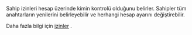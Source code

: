 Sahip izinleri hesap üzerinde kimin kontrolü olduğunu belirler. Sahipler tüm anahtarların yenilerini belirleyebilir ve herhangi hesap ayarını değiştirebilir.

Daha fazla bilgi için [izinler](accounts/permissions) .
